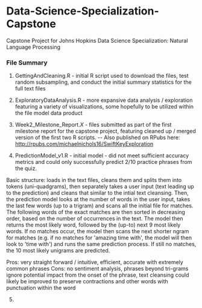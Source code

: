 # Data-Science-Specialization-Capstone
Capstone Project for Johns Hopkins Data Science Specialization: Natural Language Processing

### File Summary
1. GettingAndCleaning.R - initial R script used to download the files, test random subsampling, and conduct the initial summary statistics for the full text files

2. ExploratoryDataAnalysis.R - more expansive data analysis / exploration featuring a variety of visualizations, some hopefully to be utilized within the file model data product

3. Week2_Milestone_Report.*X* - files submitted as part of the first milestone report for the capstone project, featuring cleaned up / merged version of the first two R scripts.
-- Also published on RPubs here: http://rpubs.com/michaelnichols16/SwiftKeyExploration

4. PredictionModel_v1.R - initial model - did not meet sufficient accuracy metrics and could only successfully predict 2/10 practice phrases from the quiz. 

Basic structure: loads in the text files, cleans them and splits them into tokens (uni-quadgrams), then separately takes a user input (text leading up to the prediction) and cleans that similar to the intial text cleansing. Then, the prediction model looks at the number of words in the user input, takes the last few words (up to a trigram) and scans all the initial file for matches. The following words of the exact matches are then sorted in decreasing order, based on the number of occurrences in the text. The model then returns the most likely word, followed by the (up-to) next 9 most likely words. If no matches occur, the model then scans the next shorter ngram for matches (e.g. if no matches for 'amazing time with', the model will then look to 'time with') and runs the same prediction process. If still no matches, the 10 most likely unigrams are predicted. 

Pros: very straight forward / intuitive, efficient, accurate with extremely common phrases
Cons: no sentiment analysis, phrases beyond tri-grams ignore potential impact from the onset of the phrase, text cleansing could likely be improved to preserve contractions and other words with punctuation within the word

5. 
